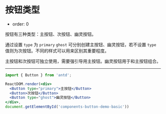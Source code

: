 # 按钮类型

- order: 0

按钮有三种类型：主按钮、次按钮、幽灵按钮。

通过设置 `type` 为 `primary` `ghost` 可分别创建主按钮、幽灵按钮，若不设置 `type` 值则为次按钮。不同的样式可以用来区别其重要程度。

主按钮和次按钮可独立使用，需要强引导用主按钮。幽灵按钮用于和主按钮组合。

---

````jsx
import { Button } from 'antd';

ReactDOM.render(<div>
  <Button type="primary">主按钮</Button>
  <Button>次按钮</Button>
  <Button type="ghost">幽灵按钮</Button>
</div>,
document.getElementById('components-button-demo-basic'))
````

<style>
#components-button-demo-basic .ant-btn {
  margin-right: 8px;
  margin-bottom: 12px;
}
</style>
